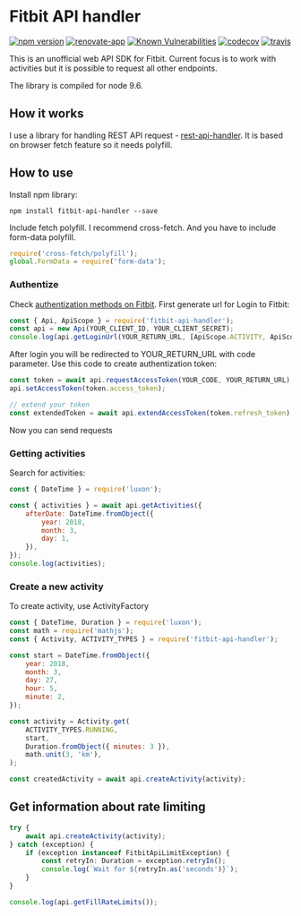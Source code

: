 # Fitbit API handler

[![npm version](https://badge.fury.io/js/fitbit-api-handler.svg)](https://badge.fury.io/js/fitbit-api-handler)
[![renovate-app](https://img.shields.io/badge/renovate-app-blue.svg)](https://renovateapp.com/) 
[![Known Vulnerabilities](https://snyk.io/test/github/fabulator/fitbit-api-handler/badge.svg)](https://snyk.io/test/github/fabulator/fitbit-api-handler)
[![codecov](https://codecov.io/gh/fabulator/fitbit-api-handler/branch/master/graph/badge.svg)](https://codecov.io/gh/fabulator/fitbit-api-handler) 
[![travis](https://travis-ci.org/fabulator/fitbit-api-handler.svg?branch=master)](https://travis-ci.org/fabulator/fitbit-api-handler)

This is an unofficial web API SDK for Fitbit. Current focus is to work with activities but it is possible to request all other endpoints.

The library is compiled for node 9.6.

## How it works
I use a library for handling REST API request - [rest-api-handler](https://github.com/fabulator/rest-api-handler). It is based on browser fetch feature so it needs polyfill.

## How to use

Install npm library:

```
npm install fitbit-api-handler --save
```

Include fetch polyfill. I recommend cross-fetch. And you have to include form-data polyfill.

```javascript
require('cross-fetch/polyfill');
global.FormData = require('form-data');
```

### Authentize

Check [authentization methods on Fitbit](https://dev.fitbit.com/build/reference/web-api/oauth2/). First generate url for Login to Fitbit:

```javascript
const { Api, ApiScope } = require('fitbit-api-handler');
const api = new Api(YOUR_CLIENT_ID, YOUR_CLIENT_SECRET);
console.log(api.getLoginUrl(YOUR_RETURN_URL, [ApiScope.ACTIVITY, ApiScope.PROFILE]))
```

After login you will be redirected to YOUR_RETURN_URL with code parameter. Use this code to create authentization token:

```javascript
const token = await api.requestAccessToken(YOUR_CODE, YOUR_RETURN_URL);
api.setAccessToken(token.access_token);

// extend your token
const extendedToken = await api.extendAccessToken(token.refresh_token);
```

Now you can send requests

### Getting activities

Search for activities:

```javascript
const { DateTime } = require('luxon');

const { activities } = await api.getActivities({
    afterDate: DateTime.fromObject({
        year: 2018,
        month: 3,
        day: 1,
    }),
});
console.log(activities);
```

### Create a new activity

To create activity, use ActivityFactory

```javascript
const { DateTime, Duration } = require('luxon');
const math = require('mathjs');
const { Activity, ACTIVITY_TYPES } = require('fitbit-api-handler');

const start = DateTime.fromObject({
    year: 2018,
    month: 3,
    day: 27,
    hour: 5,
    minute: 2,
});

const activity = Activity.get(
    ACTIVITY_TYPES.RUNNING,
    start,
    Duration.fromObject({ minutes: 3 }),
    math.unit(3, 'km'),
);

const createdActivity = await api.createActivity(activity);
```

## Get information about rate limiting

```typescript
try {
    await api.createActivity(activity);
} catch (exception) {
    if (exception instanceof FitbitApiLimitException) {
        const retryIn: Duration = exception.retryIn();
        console.log(`Wait for ${retryIn.as('seconds')}`);
    }
}

console.log(api.getFillRateLimits());
```
